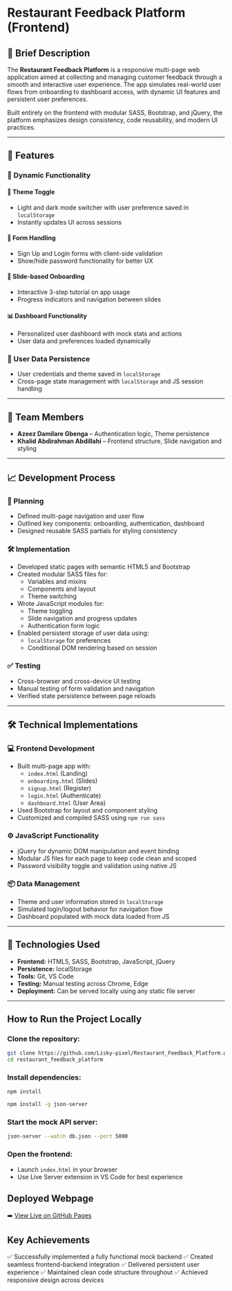 # Restaurant Feedback Platform (Frontend)

## 📝 Brief Description
The **Restaurant Feedback Platform** is a responsive multi-page web application aimed at collecting and managing customer feedback through a smooth and interactive user experience. The app simulates real-world user flows from onboarding to dashboard access, with dynamic UI features and persistent user preferences.

Built entirely on the frontend with modular SASS, Bootstrap, and jQuery, the platform emphasizes design consistency, code reusability, and modern UI practices.

---

## 🚀 Features

### 🔄 Dynamic Functionality

#### 🎨 Theme Toggle
- Light and dark mode switcher with user preference saved in `localStorage`
- Instantly updates UI across sessions

#### 🧾 Form Handling
- Sign Up and Login forms with client-side validation
- Show/hide password functionality for better UX

#### 📘 Slide-based Onboarding
- Interactive 3-step tutorial on app usage
- Progress indicators and navigation between slides

#### 📊 Dashboard Functionality
- Personalized user dashboard with mock stats and actions
- User data and preferences loaded dynamically

### 💾 User Data Persistence
- User credentials and theme saved in `localStorage`
- Cross-page state management with `localStorage` and JS session handling

---

## 👥 Team Members

- **Azeez Damilare Gbenga** – Authentication logic, Theme persistence  
- **Khalid Abdirahman Abdillahi** – Frontend structure, Slide navigation and styling

---

## 📈 Development Process

### 🧠 Planning
- Defined multi-page navigation and user flow
- Outlined key components: onboarding, authentication, dashboard
- Designed reusable SASS partials for styling consistency

### 🛠 Implementation
- Developed static pages with semantic HTML5 and Bootstrap
- Created modular SASS files for:
  - Variables and mixins
  - Components and layout
  - Theme switching
- Wrote JavaScript modules for:
  - Theme toggling
  - Slide navigation and progress updates
  - Authentication form logic
- Enabled persistent storage of user data using:
  - `localStorage` for preferences
  - Conditional DOM rendering based on session

### ✅ Testing
- Cross-browser and cross-device UI testing
- Manual testing of form validation and navigation
- Verified state persistence between page reloads

---

## 🛠 Technical Implementations

### 💻 Frontend Development
- Built multi-page app with:
  - `index.html` (Landing)
  - `onboarding.html` (Slides)
  - `signup.html` (Register)
  - `login.html` (Authenticate)
  - `dashboard.html` (User Area)
- Used Bootstrap for layout and component styling
- Customized and compiled SASS using `npm run sass`

### ⚙️ JavaScript Functionality
- jQuery for dynamic DOM manipulation and event binding
- Modular JS files for each page to keep code clean and scoped
- Password visibility toggle and validation using native JS

### 📦 Data Management
- Theme and user information stored in `localStorage`
- Simulated login/logout behavior for navigation flow
- Dashboard populated with mock data loaded from JS

---

## 🧰 Technologies Used

- **Frontend:** HTML5, SASS, Bootstrap, JavaScript, jQuery  
- **Persistence:** localStorage  
- **Tools:** Git, VS Code  
- **Testing:** Manual testing across Chrome, Edge  
- **Deployment:** Can be served locally using any static file server

---

## How to Run the Project Locally
### Clone the repository:
```bash
git clone https://github.com/Lisky-pixel/Restaurant_Feedback_Platform.git
cd restaurant_feedback_platform
```
### Install dependencies:
```bash
npm install
```
```bash
npm install -g json-server
```
### Start the mock API server:
```bash
json-server --watch db.json --port 5000
```
### Open the frontend:
- Launch `index.html` in your browser
- Use Live Server extension in VS Code for best experience

## Deployed Webpage
➡️ [View Live on GitHub Pages]()

## Key Achievements
✅ Successfully implemented a fully functional mock backend
✅ Created seamless frontend-backend integration
✅ Delivered persistent user experience
✅ Maintained clean code structure throughout
✅ Achieved responsive design across devices